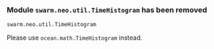 ### Module `swarm.neo.util.TimeHistogram` has been removed

`swarm.neo.util.TimeHistogram`

Please use `ocean.math.TimeHistogram` instead.

